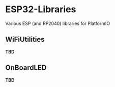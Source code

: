 # ESP32-Libraries
Various ESP (and RP2040) libraries for PlatformIO

## WiFiUtilities

**TBD**

## OnBoardLED

**TBD**

